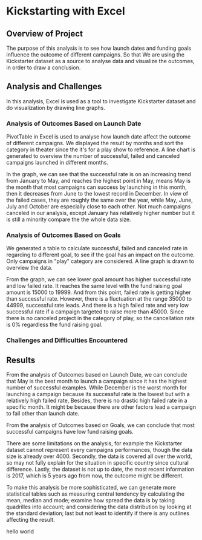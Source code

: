 # Kickstarting with Excel

## Overview of Project
The purpose of this analysis is to see how launch dates and funding goals influence the outcome of different campaigns. So that We are using the Kickstarter dataset as a source to analyse data and visualize the outcomes, in order to draw a conclusion.


## Analysis and Challenges
In this analysis, Excel is used as a tool to investigate Kickstarter dataset and do visualization by drawing line graphs. 

### Analysis of Outcomes Based on Launch Date
PivotTable in Excel is used to analyse how launch date affect the outcome of different campaigns. We displayed the result by months and sort the category in theater since the it's for a play show to reference. A line chart is generated to overview the number of successful, failed and canceled campaigns launched in different months. 

In the graph, we can see that the successful rate is on an increasing trend from January to May, and reaches the highest point in May, means May is the month that most campaigns can success by launching in this month, then it decreases from June to the lowest record in December. In view of the failed cases, they are roughly the same over the year, while May, June, July and October are especially close to each other. Not much campaigns canceled in our analysis, except January has relatively higher number but it is still a minority compare the the whole data size.

### Analysis of Outcomes Based on Goals
We generated a table to calculate successful, failed and canceled rate in regarding to different goal, to see if the goal has an impact on the outcome. Only campaigns in "play" category are considered. A line graph is drawn to overview the data. 

From the graph, we can see lower goal amount has higher successful rate and low failed rate. It reaches the same level with the fund raising goal amount is 15000 to 19999. And from this point, failed rate is getting higher than successful rate. However, there is a fluctuation at the range 35000 to 44999, successful rate leads. And there is a high failed rate and very low successful rate if a campaign targeted to raise more than 45000. Since there is no canceled project in the category of play, so the cancellation rate is 0% regardless the fund raising goal. 

### Challenges and Difficulties Encountered


## Results
From the analysis of Outcomes based on Launch Date, we can conclude that May is the best month to launch a campaign since it has the highest number of successful examples. While December is the worst month for launching a campaign because its successful rate is the lowest but with a relatively high failed rate, Besides, there is no drastic high failed rate in a specific month. It might be because there are other factors lead a campaign to fail other than launch date. 

From the analysis of Outcomes based on Goals, we can conclude that most successful campaigns have low fund raising goals. 

There are some limitations on the analysis, for example the Kickstarter dataset cannot represent every campaigns performances, though the data size is already over 4000. Secondly, the data is covered all over the world, so may not fully explain for the situation in specific country since cultural difference. Lastly, the dataset is not up to date, the most recent information is 2017, which is 5 years ago from now, the outcome might be different. 

To make this analysis be more sophisticated, we can generate more statistical tables such as measuring central tendency by calculating the mean, median and mode; examine how spread the data is by taking quadrilles into account; and considering the data distribution by looking at the standard deviation; last but not least to identify if there is any outlines affecting the result. 

hello world
